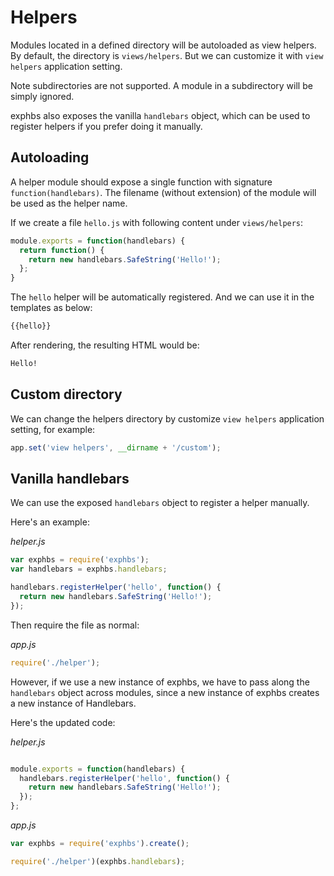 # Helpers

Modules located in a defined directory will be autoloaded as view helpers. By default, the directory is `views/helpers`. But we can customize it with `view helpers` application setting.

Note subdirectories are not supported. A module in a subdirectory will be simply ignored.

exphbs also exposes the vanilla `handlebars` object, which can be used to register helpers if you prefer doing it manually.

## Autoloading


A helper module should expose a single function with signature `function(handlebars)`. The filename (without extension) of the module will be used as the helper name.

If we create a file `hello.js` with following content under `views/helpers`:

```javascript
module.exports = function(handlebars) {
  return function() {
    return new handlebars.SafeString('Hello!');
  };
}
```

The `hello` helper will be automatically registered. And we can use it in the templates as below:

```html
{{hello}}
```

After rendering, the resulting HTML would be:

```html
Hello!
```

## Custom directory

We can change the helpers directory by customize `view helpers` application setting, for example:

```javascript
app.set('view helpers', __dirname + '/custom');
```

## Vanilla handlebars

We can use the exposed `handlebars` object to register a helper manually.

Here's an example:

*helper.js*

```javascript
var exphbs = require('exphbs');
var handlebars = exphbs.handlebars;

handlebars.registerHelper('hello', function() {
  return new handlebars.SafeString('Hello!');
});
```

Then require the file as normal:

*app.js*

```javascript
require('./helper');
```

However, if we use a new instance of exphbs, we have to pass along the `handlebars` object across modules, since a new instance of exphbs creates a new instance of Handlebars.

Here's the updated code:

*helper.js*

```javascript

module.exports = function(handlebars) {
  handlebars.registerHelper('hello', function() {
    return new handlebars.SafeString('Hello!');
  });  
};
```

*app.js*

```javascript
var exphbs = require('exphbs').create();

require('./helper')(exphbs.handlebars);
```
